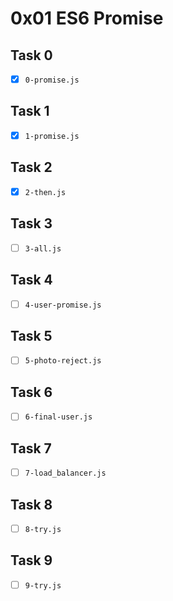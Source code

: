 # 0x01 ES6 Promise

## Task 0

- [x] `0-promise.js`

## Task 1

- [x] `1-promise.js`

## Task 2

- [x] `2-then.js`

## Task 3

- [ ] `3-all.js`

## Task 4

- [ ] `4-user-promise.js`

## Task 5

- [ ] `5-photo-reject.js`

## Task 6

- [ ] `6-final-user.js`

## Task 7

- [ ] `7-load_balancer.js`

## Task 8

- [ ] `8-try.js`

## Task 9

- [ ] `9-try.js`
